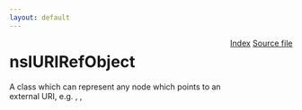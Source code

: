 ```yaml
---
layout: default
---
```

<div class='links' style='float:right'><a href="../index.html">Index</a>
<a href="http://dxr.mozilla.org/mozilla-central/source/editor/nsIURIRefObject.idl">Source file</a>
</div>

# nsIURIRefObject #
 A class which can represent any node which points to an  
external URI, e.g. <a>, <img>, <script> etc,  
and has the capability to rewrite URLs to be  
relative or absolute.  
Used by the editor but not dependant on it.  
  

## Methods ##

### Reset() ###
  
Go back to the beginning of the attribute list.  
  

### GetNextURI() ###
  
Return the next rewritable URI.  
  

### RewriteAllURIs(aOldPat, aNewPat, aMakeRel) ###
  
Go back to the beginning of the attribute list  
  
@param aOldPat  Old pattern to be replaced, e.g. file:///a/b/  
@param aNewPat  New pattern to be replaced, e.g. http://mypage.aol.com/  
@param aMakeRel Rewrite links as relative vs. absolute  
  

#### Parameters ####

<table>

<tr>
<td>aOldPat</td>
<td>Old pattern to be replaced, e.g. file:///a/b/  
</td>
</tr>

<tr>
<td>aNewPat</td>
<td>New pattern to be replaced, e.g. http://mypage.aol.com/  
</td>
</tr>

<tr>
<td>aMakeRel</td>
<td>Rewrite links as relative vs. absolute  
</td>
</tr>

</table>

## Attributes ##

### node ###
